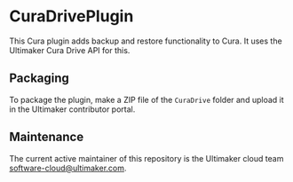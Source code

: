 # CuraDrivePlugin
This Cura plugin adds backup and restore functionality to Cura. It uses the Ultimaker Cura Drive API for this.

## Packaging
To package the plugin, make a ZIP file of the `CuraDrive` folder and upload it in the Ultimaker contributor portal.

## Maintenance
The current active maintainer of this repository is the Ultimaker cloud team <software-cloud@ultimaker.com>.
